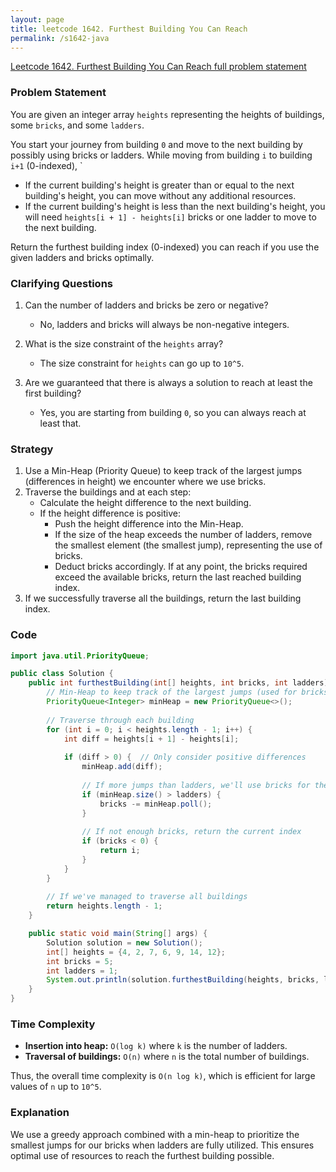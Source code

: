 ```yaml
---
layout: page
title: leetcode 1642. Furthest Building You Can Reach
permalink: /s1642-java
---
```

[Leetcode 1642. Furthest Building You Can Reach full problem statement](https://algoadvance.github.io/algoadvance/l1642)
### Problem Statement

You are given an integer array `heights` representing the heights of buildings, some `bricks`, and some `ladders`.

You start your journey from building `0` and move to the next building by possibly using bricks or ladders. While moving from building `i` to building `i+1` (0-indexed), `

- If the current building's height is greater than or equal to the next building's height, you can move without any additional resources.
- If the current building's height is less than the next building's height, you will need `heights[i + 1] - heights[i]` bricks or one ladder to move to the next building.

Return the furthest building index (0-indexed) you can reach if you use the given ladders and bricks optimally.

### Clarifying Questions

1. Can the number of ladders and bricks be zero or negative? 
    - No, ladders and bricks will always be non-negative integers.
  
2. What is the size constraint of the `heights` array?
    - The size constraint for `heights` can go up to `10^5`.

3. Are we guaranteed that there is always a solution to reach at least the first building?
    - Yes, you are starting from building `0`, so you can always reach at least that.

### Strategy

1. Use a Min-Heap (Priority Queue) to keep track of the largest jumps (differences in height) we encounter where we use bricks.
2. Traverse the buildings and at each step:
    - Calculate the height difference to the next building.
    - If the height difference is positive:
        - Push the height difference into the Min-Heap.
        - If the size of the heap exceeds the number of ladders, remove the smallest element (the smallest jump), representing the use of bricks.
        - Deduct bricks accordingly. If at any point, the bricks required exceed the available bricks, return the last reached building index.
3. If we successfully traverse all the buildings, return the last building index.

### Code

```java
import java.util.PriorityQueue;

public class Solution {
    public int furthestBuilding(int[] heights, int bricks, int ladders) {
        // Min-Heap to keep track of the largest jumps (used for bricks)
        PriorityQueue<Integer> minHeap = new PriorityQueue<>();
        
        // Traverse through each building
        for (int i = 0; i < heights.length - 1; i++) {
            int diff = heights[i + 1] - heights[i];
            
            if (diff > 0) {  // Only consider positive differences
                minHeap.add(diff);
                
                // If more jumps than ladders, we'll use bricks for the smallest jump
                if (minHeap.size() > ladders) {
                    bricks -= minHeap.poll();
                }
                
                // If not enough bricks, return the current index
                if (bricks < 0) {
                    return i;
                }
            }
        }
        
        // If we've managed to traverse all buildings
        return heights.length - 1;
    }

    public static void main(String[] args) {
        Solution solution = new Solution();
        int[] heights = {4, 2, 7, 6, 9, 14, 12};
        int bricks = 5;
        int ladders = 1;
        System.out.println(solution.furthestBuilding(heights, bricks, ladders));  // Output: 4
    }
}
```

### Time Complexity

- **Insertion into heap:** `O(log k)` where `k` is the number of ladders.
- **Traversal of buildings:** `O(n)` where `n` is the total number of buildings.

Thus, the overall time complexity is `O(n log k)`, which is efficient for large values of `n` up to `10^5`.

### Explanation

We use a greedy approach combined with a min-heap to prioritize the smallest jumps for our bricks when ladders are fully utilized. This ensures optimal use of resources to reach the furthest building possible.